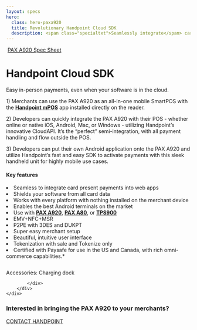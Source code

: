 ```yaml
---
layout: specs
hero: 
  class: hero-paxa920
  title: Revolutionary Handpoint Cloud SDK
  description: <span class="specialtxt">Seamlessly integrate</span> card present<br>payments into any web app
---
```


<div class="section section-internal">
	<div class="container">
		<div class="row">
			<div class="col-md-3 col-sm-4 section-internal-left">
				<img src="https://handpoint.imgix.net/Website%20refresh%20photos/product-images/SmartPOS_new.png?w=250&trim=auto" class="img-responsive" alt=""/>
				<a class="btn btn-default bt-custom-out" href="https://handpoint.imgix.net/Website%20refresh%20photos/spec-sheets/SpecSheets_PaxA920.pdf" role="button">PAX A920 Spec Sheet</a>
			</div>
			<div class="col-md-8 col-sm-8">
				<h1>Handpoint Cloud SDK</h1>
				<p>Easy in-person payments, even when your software is in the cloud.</p>
				<p>1) Merchants can use the PAX A920 as an all-in-one mobile SmartPOS with the <b><a href="/specs/mpos">Handpoint mPOS</a></b> app installed directly on the reader.</p>
				<p>2) Developers can quickly integrate the PAX A920 with their POS - whether online or native iOS, Android, Mac, or Windows -  utilizing Handpoint’s innovative CloudAPI.  It’s the “perfect” semi-integration, with all payment handling and flow outside the POS.</p>
				<p>3) Developers can put their own Android application onto the PAX A920 and utilize Handpoint’s fast and easy SDK to activate payments with this sleek handheld unit for highly mobile use cases.</p>
				<h4>Key features</h4>
				<li>Seamless to integrate card present payments into web apps</li>
				<li>Shields your software from all card data</li>
				<li>Works with every platform with nothing installed on the merchant device</li>
				<li>Enables the best Android terminals on the market</li>
				<li>Use with <b><a href="/specs/paxa920">PAX A920</a></b>, <b><a href="/specs/paxa80">PAX A80</a></b>, or <b><a href="/specs/tps900">TPS900</a></b></li>
				<li>EMV+NFC+MSR</li>
				<li>P2PE with 3DES and DUKPT</li>
				<li>Super easy merchant setup</li>
				<li>Beautiful, intuitive user interface</li>
				<li>Tokenization with sale and Tokenize only</li>
				<li>Certified with Paysafe for use in the US and Canada, with rich omni-commerce capabilities.*</li>
				<p>
				<img src="https://handpoint.imgix.net/Website%20refresh%20photos/product-images/Pax_A920_charger.png?w=150" class="img-responsive" alt=""/></p>
				<p class="section-internal-left-custom-txt">Accessories: Charging dock</p>
				
			</div>
		</div>
	</div>
</div>
<!-- END main content -->
	
<div class="section section-form">
	<div class="container">
		<h3>Interested in bringing the PAX A920 to your merchants?</h3>
		<a class="btn btn-default bt-custom-out-wh" href="/contact" role="button">CONTACT HANDPOINT</a>
	</div>	
</div>

